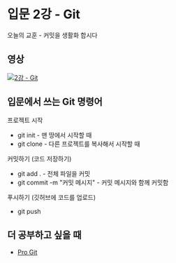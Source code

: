 # 입문 2강 - Git

 오늘의 교훈 - 커밋을 생활화 합시다

## 영상
[![2강 - Git](http://img.youtube.com/vi/uvgS9tXra_s/0.jpg)](http://www.youtube.com/watch?v=uvgS9tXra_s "2강 Git")

## 입문에서 쓰는 Git 명령어
프로젝트 시작
- git init - 맨 땅에서 시작할 때
- git clone - 다른 프로젝트를 복사해서 시작할 때

커밋하기 (코드 저장하기)
- git add . - 전체 파일을 커밋
- git commit -m "커밋 메시지" - 커밋 메시지와 함께 커밋함

푸시하기 (깃허브에 코드를 업로드)
- git push

## 더 공부하고 싶을 때 
- [Pro Git](https://git-scm.com/book/ko/v2)

